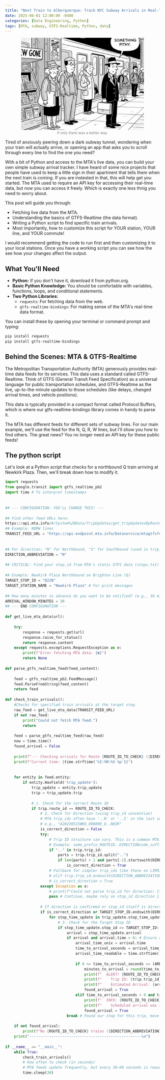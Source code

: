```yaml
---
title: "Next Train to Alberquerque: Track NYC Subway Arrivals in Real-Time with Python"
date: 2025-06-01 12:00:00 -0400
categories: [Data Engineering, Python]
tags: [MTA, subway, GTFS-Realtime, Python, data]
---
```




<figure style="text-align: center;">
  <img src="/assets/img/train_pic.png" alt="Twas but a cookie, with lemon" style="width: 400px; height: auto;">
  <figcaption style="font-size: smaller; color: gray;">If only there was a better way.</figcaption>
</figure>

Tired of anxiously peering down a dark subway tunnel, wondering when your train will actually arrive, or opening an app that asks you to scroll through every line to find the one you need?

With a bit of Python and access to the MTA's live data, you can build your own simple subway arrival tracker.  I have heard of some nice projects that people have used to keep a little sign in their apartment that tells them when the next train is coming.  If you are instested in that, this will help get you started.  The MTA used to require an API key for accessing their real-time data, but now you can access it freely. Which is exactly one less thnig you need to worry about. 

This post will guide you through:

*   Fetching live data from the MTA.
*   Understanding the basics of GTFS-Realtime (the data format).
*   Writing a Python script to find specific train arrivals.
*   Most importantly, how to customize this script for YOUR station, YOUR line, and YOUR commute!

I would recommend getting the code to run first and then customizing it to your local stations.  Once you have a working script you can see how the see how your changes affect the output.

## What You'll Need

*   **Python:** If you don't have it, download it from python.org.
*   **Basic Python Knowledge:** You should be comfortable with variables, functions, loops, and conditional statements.
*   **Two Python Libraries:**
    *   `requests`: For fetching data from the web.
    *   `gtfs-realtime-bindings`: For making sense of the MTA's real-time data format.

You can install these by opening your terminal or command prompt and typing:

````bash
pip install requests
pip install gtfs-realtime-bindings
````

##  Behind the Scenes: MTA & GTFS-Realtime

The Metropolitan Transportation Authority (MTA) generously provides real-time data feeds for its services. This data uses a standard called GTFS-Realtime. Think of GTFS (General Transit Feed Specification) as a universal language for public transportation schedules, and GTFS-Realtime as the live, up-to-the-minute updates to those schedules (like delays, changed arrival times, and vehicle positions).

This data is typically provided in a compact format called Protocol Buffers, which is where our gtfs-realtime-bindings library comes in handy to parse it.

The MTA has different feeds for different sets of subway lines. For our main example, we'll use the feed for the N, Q, R, W lines, but I'll show you how to find others. The great news? You no longer need an API key for these public feeds!

## The python script

Let's look at a Python script that checks for a northbound Q train arriving at Newkirk Plaza. Then, we'll break down how to modify it.

```python
import requests
from google.transit import gtfs_realtime_pb2
import time # To interpret timestamps


## --- CONFIGURATION: YOU'LL CHANGE THIS! ---

## Find other feed URLs here: 
https://api.mta.info/#/System%20Data/TripUpdates/get_tripUpdatesByRoute
## Example: NQRW lines
TRANSIT_FEED_URL = "https://api-endpoint.mta.info/Dataservice/mtagtfsfeeds/nyct%2Fgtfs-nqrw"


## For direction: "N" for Northbound, "S" for Southbound (used in trip_id convention)
DIRECTION_ABBREVIATION = "N"

## CRITICAL: Find your stop_id from MTA's static GTFS data (stops.txt)

## Example: Newkirk Plaza Northbound on Brighton Line (Q)
TARGET_STOP_ID = "D22N"
TARGET_STATION_NAME = "Newkirk Plaza" # For print messages

## How many minutes in advance do you want to be notified? (e.g., 30 minutes)
ARRIVAL_WINDOW_MINUTES = 30
## --- END CONFIGURATION ---

def get_live_mta_data(url):

    try:
        response = requests.get(url)
        response.raise_for_status()
        return response.content
    except requests.exceptions.RequestException as e:
        print(f"Error fetching MTA data: {e}")
        return None

def parse_gtfs_realtime_feed(feed_content):

    feed = gtfs_realtime_pb2.FeedMessage()
    feed.ParseFromString(feed_content)
    return feed

def check_train_arrivals():
    #Checks for specified train arrivals at the target stop.
    raw_feed = get_live_mta_data(TRANSIT_FEED_URL)
    if not raw_feed:
        print("Could not fetch MTA feed.")
        return

    feed = parse_gtfs_realtime_feed(raw_feed)
    now = time.time()
    found_arrival = False

    print(f"--- Checking arrivals for Route {ROUTE_ID_TO_CHECK} ({DIRECTION_ABBREVIATION}B) at {TARGET_STATION_NAME} ({TARGET_STOP_ID}) ---")
    print(f"Current time: {time.strftime('%I:%M:%S %p')}")


    for entity in feed.entity:
        if entity.HasField('trip_update'):
            trip_update = entity.trip_update
            trip = trip_update.trip

            # 1. Check for the correct Route ID
            if trip.route_id == ROUTE_ID_TO_CHECK:
                # 2. Check for Direction (using trip_id convention)
                # MTA trip_ids often have '..N' or '..S' in the last segment
                # e.g., "A20230515WKD_000800_Q..N03R"
                is_correct_direction = False
                try:
                    # Trip ID structure can vary. This is a common MTA pattern.
                    # Example: some_prefix_ROUTEID..DIRECTIONcode_suffix
                    if ".." in trip.trip_id:
                        parts = trip.trip_id.split("..")
                        if len(parts) > 1 and parts[-1].startswith(DIRECTION_ABBREVIATION):
                            is_correct_direction = True
                    # Fallback for simpler trip_ids like those on LIRR/MetroNorth if adapting later
                    # elif trip.trip_id.endswith(DIRECTION_ABBREVIATION):
                    # is_correct_direction = True
                except Exception as e:
                    # print(f"Could not parse trip_id for direction: {trip.trip_id} - {e}")
                    pass # Continue, maybe rely on stop_id direction if specific enough

                # If direction is confirmed or stop_id itself is direction-specific
                if is_correct_direction or TARGET_STOP_ID.endswith(DIRECTION_ABBREVIATION):
                    for stop_time_update in trip_update.stop_time_update:
                        # 3. Check for the Target Stop ID
                        if stop_time_update.stop_id == TARGET_STOP_ID:
                            arrival = stop_time_update.arrival
                            if arrival and arrival.time > 0: # Ensure arrival time exists
                                arrival_time_unix = arrival.time
                                time_to_arrival_seconds = arrival_time_unix - now
                                arrival_time_readable = time.strftime('%I:%M:%S %p', time.localtime(arrival_time_unix))

                                if 0 <= time_to_arrival_seconds <= (ARRIVAL_WINDOW_MINUTES * 60):
                                    minutes_to_arrival = round(time_to_arrival_seconds / 60)
                                    print(f"  ALERT! {ROUTE_ID_TO_CHECK} train ({DIRECTION_ABBREVIATION}B) for {TARGET_STATION_NAME}")
                                    print(f"    Trip ID: {trip.trip_id}")
                                    print(f"    Estimated Arrival: {arrival_time_readable} (in approx. {minutes_to_arrival} min)")
                                    found_arrival = True
                                elif time_to_arrival_seconds < 0 and time_to_arrival_seconds > -120: # Just arrived (within last 2 mins)
                                    print(f"  INFO: {ROUTE_ID_TO_CHECK} train ({DIRECTION_ABBREVIATION}B) likely JUST ARRIVED/AT {TARGET_STATION_NAME}.")
                                    print(f"    Scheduled arrival was {arrival_time_readable}.")
                                    found_arrival = True
                            break # Found our stop for this trip, move to next trip entity
    
    if not found_arrival:
        print(f"No {ROUTE_ID_TO_CHECK} trains ({DIRECTION_ABBREVIATION}B) currently reporting an upcoming arrival at {TARGET_STATION_NAME} within {ARRIVAL_WINDOW_MINUTES} minutes.")
    print("---------------------------------------------------\n")

if __name__ == "__main__":
    while True:
        check_train_arrivals()
        # How often to check (in seconds)
        # MTA feeds update frequently, but every 30-60 seconds is reasonable
        time.sleep(30)
```
